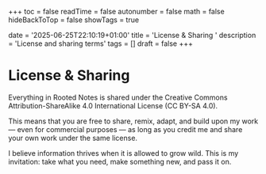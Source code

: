 +++
toc = false
readTime = false
autonumber = false
math = false
hideBackToTop = false
showTags = true

date = '2025-06-25T22:10:19+01:00'
title = 'License & Sharing '
description = 'License and sharing terms'
tags = []
draft = false
+++

# License & Sharing

Everything in Rooted Notes is shared under the Creative Commons Attribution-ShareAlike 4.0 International License (CC BY-SA 4.0).

This means that you are free to share, remix, adapt, and build upon my work — even for commercial purposes — as long as you credit me and share your own work under the same license.

I believe information thrives when it is allowed to grow wild. This is my invitation: take what you need, make something new, and pass it on.
